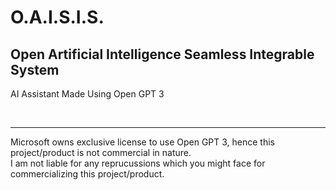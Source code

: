 # O.A.I.S.I.S.
## Open Artificial Intelligence Seamless Integrable System

AI Assistant Made Using Open GPT 3

<br/><hr/>

Microsoft owns exclusive license to use Open GPT 3, hence this project/product is not commercial in nature.<br/>
I am not liable for any reprucussions which you might face for commercializing this project/product.